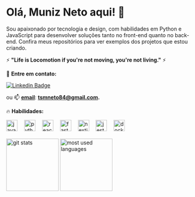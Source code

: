 # Olá, Muniz Neto aqui! 👋

Sou apaixonado por tecnologia e design, com habilidades em Python e JavaScript para desenvolver soluções tanto no front-end quanto no back-end. Confira meus repositórios para ver exemplos dos projetos que estou criando.


 ⚡ **"Life is Locomotion if you're not moving, you're not living."** ⚡
 


🚀 **Entre em contato:**  


[
![Linkedin Badge](https://img.shields.io/badge/Linkedin-0b1425?style=for-the-badge&logo=Linkedin&logoColor=white&link=https://https://www.linkedin.com/in/munizneto/)](https://www.linkedin.com/in/munizneto/)

ou 📫 **[email](mailto:tsmneto84@gmail.com)**: **[tsmneto84@gmail.com](mailto:rtsmneto84@gmail.com).** 





🔥 **Habilidades:**

<div align="left">
  <img src="https://cdn.jsdelivr.net/gh/devicons/devicon/icons/javascript/javascript-original.svg" height="30" alt="javascript logo"  />
  <img width="10" />
  <img src="https://cdn.jsdelivr.net/gh/devicons/devicon/icons/python/python-original.svg" height="30" alt="python logo"  />
  <img width="10" />
  <img src="https://cdn.jsdelivr.net/gh/devicons/devicon/icons/react/react-original.svg" height="30" alt="react logo"  />
  <img width="10" />
  <img src="https://cdn.jsdelivr.net/gh/devicons/devicon/icons/fastapi/fastapi-original.svg" height="30" alt="fastapi logo"  />
  <img width="10" />
  <img src="https://cdn.jsdelivr.net/gh/devicons/devicon/icons/nextjs/nextjs-original.svg" height="30" alt="nextjs logo"  />
  <img width="10" />
  <img src="https://cdn.jsdelivr.net/gh/devicons/devicon/icons/jest/jest-plain.svg" height="30" alt="jest logo"  />
  <img width="10" />
  <img src="https://cdn.jsdelivr.net/gh/devicons/devicon/icons/docker/docker-original.svg" height="30" alt="docker logo"  />
</div>


<div><br>
<img  height="140em" src="https://github-readme-stats.vercel.app/api?username=munizneto84&show_icons=tru&theme=gotham" alt="git stats" />
<img  height="140em" src="https://github-readme-stats.vercel.app/api/top-langs/?username=munizneto84&layout=compact&theme=gotham" alt="most used languages" />
</div>

